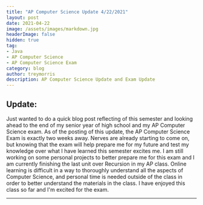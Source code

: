 ```yaml
---
title: "AP Computer Science Update 4/22/2021"
layout: post
date: 2021-04-22
image: /assets/images/markdown.jpg
headerImage: false
hidden: true
tag:
- Java
- AP Computer Science
- AP Computer Science Exam
category: blog
author: treymorris
description: AP Computer Science Update and Exam Update
---
```


## Update:

Just wanted to do a quick blog post reflecting of this semester and looking ahead to the end of my senior year of high school and my AP Computer Science exam. As of the posting of this update, the AP Computer Science Exam is exactly two weeks away. Nerves are already starting to come on, but knowing that the exam will help prepare me for my future and test my knowledge over what I have learned this semester excites me. I am still working on some personal projects to better prepare me for this exam and I am currently finishing the last unit over Recursion in my AP class. Online learning is difficult in a way to thoroughly understand all the aspects of Computer Science, and personal time is needed outside of the class in order to better understand the materials in the class. I have enjoyed this class so far and I'm excited for the exam.  





---


[1]: https://daringfireball.net/projects/markdown/
[2]: https://www.fileformat.info/info/unicode/char/2163/index.htm
[3]: https://www.markitdown.net/
[4]: https://daringfireball.net/projects/markdown/basics
[5]: https://daringfireball.net/projects/markdown/syntax
[6]: https://kune.fr/wp-content/uploads/2013/10/ghost-blog.jpg
